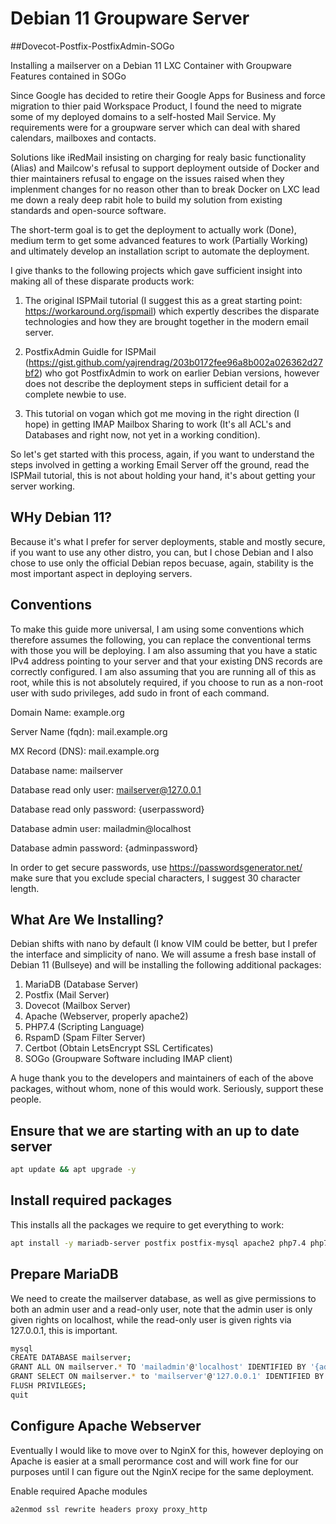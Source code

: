 # Debian 11 Groupware Server
##Dovecot-Postfix-PostfixAdmin-SOGo

Installing a mailserver on a Debian 11 LXC Container with Groupware Features contained in SOGo

Since Google has decided to retire their Google Apps for Business and force migration to thier paid Workspace Product, I found the need to migrate some of my deployed domains to a self-hosted Mail Service. My requirements were for a groupware server which can deal with shared calendars, mailboxes and contacts.

Solutions like iRedMail insisting on charging for realy basic functionality (Alias) and Mailcow's refusal to support deployment outside of Docker and thier maintainers refusal to engage on the issues raised when they implenment changes for no reason other than to break Docker on LXC lead me down a realy deep rabit hole to build my solution from existing standards and open-source software.

The short-term goal is to get the deployment to actually work (Done), medium term to get some advanced features to work (Partially Working) and ultimately develop an installation script to automate the deployment.

I give thanks to the following projects which gave sufficient insight into making all of these disparate products work:

1. The original ISPMail tutorial (I suggest this as a great starting point: https://workaround.org/ispmail) which expertly describes the disparate technologies and how they are brought together in the modern email server.

2. PostfixAdmin Guidle for ISPMail (https://gist.github.com/yajrendrag/203b0172fee96a8b002a026362d27bf2) who got PostfixAdmin to work on earlier Debian versions, however does not describe the deployment steps in sufficient detail for a complete newbie to use.

3. This tutorial on vogan which got me moving in the right direction (I hope) in getting IMAP Mailbox Sharing to work (It's all ACL's and Databases and right now, not yet in a working condition).

So let's get started with this process, again, if you want to understand the steps involved in getting a working Email Server off the ground, read the ISPMail tutorial, this is not about holding your hand, it's about getting your server working.

## WHy Debian 11?

Because it's what I prefer for server deployments, stable and mostly secure, if you want to use any other distro, you can, but I chose Debian and I also chose to use only the official Debian repos becuase, again, stability is the most important aspect in deploying servers.

## Conventions

To make this guide more universal, I am using some conventions which therefore assumes the following, you can replace the conventional terms with those you will be deploying. I am also assuming that you have a static IPv4 address pointing to your server and that your existing DNS records are correctly configured. I am also assuming that you are running all of this as root, while this is not absolutely required, if you choose to run as a non-root user with sudo privileges, add sudo in front of each command.

Domain Name:  example.org

Server Name (fqdn): mail.example.org

MX Record (DNS): mail.example.org

Database name: mailserver

Database read only user: mailserver@127.0.0.1

Database read only password: {userpassword}

Database admin user: mailadmin@localhost

Database admin password: {adminpassword}

In order to get secure passwords, use https://passwordsgenerator.net/ make sure that you exclude special characters, I suggest 30 character length.

## What Are We Installing?

Debian shifts with nano by default (I know VIM could be better, but I prefer the interface and simplicity of nano. We will assume a fresh base install of Debian 11 (Bullseye) and will be installing the following additional packages:

 1. MariaDB (Database Server)
 2. Postfix (Mail Server)
 3. Dovecot (Mailbox Server)
 4. Apache (Webserver, properly apache2)
 5. PHP7.4 (Scripting Language)
 6. RspamD (Spam Filter Server)
 7. Certbot (Obtain LetsEncrypt SSL Certificates)
 8. SOGo (Groupware Software including IMAP client)

A huge thank you to the developers and maintainers of each of the above packages, without whom, none of this would work. Seriously, support these people.

## Ensure that we are starting with an up to date server

```bash
apt update && apt upgrade -y
```

## Install required packages

This installs all the packages we require to get everything to work:

```bash
apt install -y mariadb-server postfix postfix-mysql apache2 php7.4 php7.4-imap php7.4-mbstring php7.4-mysql rspamd redis-server certbot dovecot-mysql dovecot-pop3d dovecot-imapd dovecot-managesieved dovecot-lmtpd sogo ca-certificates
```

## Prepare MariaDB

We need to create the mailserver database, as well as give permissions to both an admin user and a read-only user, note that the admin user is only given rights on localhost, while the read-only user is given rights via 127.0.0.1, this is important.

```bash
mysql
CREATE DATABASE mailserver;
GRANT ALL ON mailserver.* TO 'mailadmin'@'localhost' IDENTIFIED BY '{adminpassword}';
GRANT SELECT ON mailserver.* to 'mailserver'@'127.0.0.1' IDENTIFIED BY '{userpassword}';
FLUSH PRIVILEGES;
quit
```

## Configure Apache Webserver

Eventually I would like to move over to NginX for this, however deploying on Apache is easier at a small perormance cost and will work fine for our purposes until I can figure out the NginX recipe for the same deployment.

 Enable required Apache modules
 
 ```bash
a2enmod ssl rewrite headers proxy proxy_http
```
